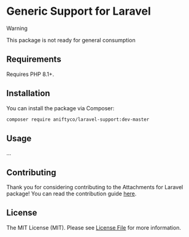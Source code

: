 # Generic Support for Laravel

> [!WARNING]
> This package is not ready for general consumption

## Requirements

Requires PHP 8.1+.

## Installation

You can install the package via Composer:

```sh
composer require aniftyco/laravel-support:dev-master
```

## Usage

...

## Contributing

Thank you for considering contributing to the Attachments for Laravel package! You can read the contribution guide [here](CONTRIBUTING.md).

## License

The MIT License (MIT). Please see [License File](LICENSE.md) for more information.
